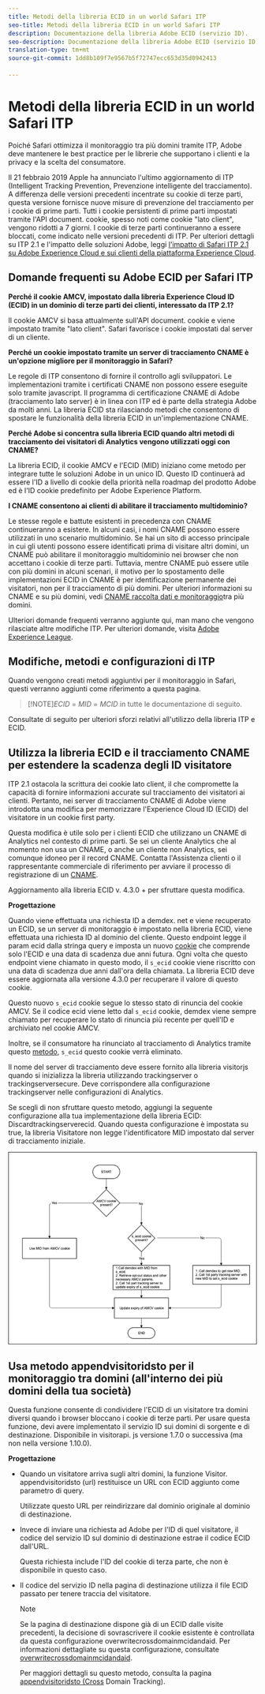 ```yaml
---
title: Metodi della libreria ECID in un world Safari ITP
seo-title: Metodi della libreria ECID in un world Safari ITP
description: Documentazione della libreria Adobe ECID (servizio ID).
seo-description: Documentazione della libreria Adobe ECID (servizio ID).
translation-type: tm+mt
source-git-commit: 1dd8b109f7e9567b5f72747ecc653d35d0942413

---
```



# Metodi della libreria ECID in un world Safari ITP

Poiché Safari ottimizza il monitoraggio tra più domini tramite ITP, Adobe deve mantenere le best practice per le librerie che supportano i clienti e la privacy e la scelta del consumatore.

Il 21 febbraio 2019 Apple ha annunciato l&#39;ultimo aggiornamento di ITP (Intelligent Tracking Prevention, Prevenzione intelligente del tracciamento). A differenza delle versioni precedenti incentrate su cookie di terze parti, questa versione fornisce nuove misure di prevenzione del tracciamento per i cookie di prime parti. Tutti i cookie persistenti di prime parti impostati tramite l&#39;API document. cookie, spesso noti come cookie &quot;lato client&quot;, vengono ridotti a 7 giorni. I cookie di terze parti continueranno a essere bloccati, come indicato nelle versioni precedenti di ITP. Per ulteriori dettagli su ITP 2.1 e l&#39;impatto delle soluzioni Adobe, leggi [l&#39;impatto di Safari ITP 2.1 su Adobe Experience Cloud e sui clienti della piattaforma Experience Cloud](https://medium.com/adobetech/safari-itp-2-1-impact-on-adobe-experience-cloud-customers-9439cecb55ac).

## Domande frequenti su Adobe ECID per Safari ITP

**Perché il cookie AMCV, impostato dalla libreria Experience Cloud ID (ECID) in un dominio di terze parti dei clienti, interessato da ITP 2.1?**

Il cookie AMCV si basa attualmente sull&#39;API document. cookie e viene impostato tramite &quot;lato client&quot;. Safari favorisce i cookie impostati dal server di un cliente.

**Perché un cookie impostato tramite un server di tracciamento CNAME è un&#39;opzione migliore per il monitoraggio in Safari?**

Le regole di ITP consentono di fornire il controllo agli sviluppatori. Le implementazioni tramite i certificati CNAME non possono essere eseguite solo tramite javascript. Il programma di certificazione CNAME di Adobe (tracciamento lato server) è in linea con ITP ed è parte della strategia Adobe da molti anni. La libreria ECID sta rilasciando metodi che consentono di spostare le funzionalità della libreria ECID in un&#39;implementazione CNAME.

**Perché Adobe si concentra sulla libreria ECID quando altri metodi di tracciamento dei visitatori di Analytics vengono utilizzati oggi con CNAME?**

La libreria ECID, il cookie AMCV e l&#39;ECID (MID) iniziano come metodo per integrare tutte le soluzioni Adobe in un unico ID. Questo ID continuerà ad essere l&#39;ID a livello di cookie della priorità nella roadmap del prodotto Adobe ed è l&#39;ID cookie predefinito per Adobe Experience Platform.

**I CNAME consentono ai clienti di abilitare il tracciamento multidominio?**

Le stesse regole e battute esistenti in precedenza con CNAME continueranno a esistere. In alcuni casi, i nomi CNAME possono essere utilizzati in uno scenario multidominio. Se hai un sito di accesso principale in cui gli utenti possono essere identificati prima di visitare altri domini, un CNAME può abilitare il monitoraggio multidominio nei browser che non accettano i cookie di terze parti. Tuttavia, mentre CNAME può essere utile con più domini in alcuni scenari, il motivo per lo spostamento delle implementazioni ECID in CNAME è per identificazione permanente dei visitatori, non per il tracciamento di più domini. Per ulteriori informazioni su CNAME e su più domini, vedi [CNAME raccolta dati e monitoraggio](/help/mcvid-reference/mcvid-analytics-reference/mcvid-cname.md)tra più domini.

Ulteriori domande frequenti verranno aggiunte qui, man mano che vengono rilasciate altre modifiche ITP. Per ulteriori domande, visita [Adobe Experience League](https://experienceleague.adobe.com/#recommended/solutions/analytics).

## Modifiche, metodi e configurazioni di ITP

Quando vengono creati metodi aggiuntivi per il monitoraggio in Safari, questi verranno aggiunti come riferimento a questa pagina.

>[!NOTE]*ECID* = *MID* = *MCID* in tutte le documentazione di seguito.

Consultate di seguito per ulteriori sforzi relativi all&#39;utilizzo della libreria ITP e ECID.

## Utilizza la libreria ECID e il tracciamento CNAME per estendere la scadenza degli ID visitatore

ITP 2.1 ostacola la scrittura dei cookie lato client, il che compromette la capacità di fornire informazioni accurate sul tracciamento dei visitatori ai clienti. Pertanto, nei server di tracciamento CNAME di Adobe viene introdotta una modifica per memorizzare l&#39;Experience Cloud ID (ECID) del visitatore in un cookie first party.

Questa modifica è utile solo per i clienti ECID che utilizzano un CNAME di Analytics nel contesto di prime parti. Se sei un cliente Analytics che al momento non usa un CNAME, o anche un cliente non Analytics, sei comunque idoneo per il record CNAME. Contatta l&#39;Assistenza clienti o il rappresentante commerciale di riferimento per avviare il processo di registrazione di un [CNAME](https://marketing.adobe.com/resources/help/en_US/whitepapers/first_party_cookies/adobe_managed_cert_pgm.html).

Aggiornamento alla libreria ECID v. 4.3.0 + per sfruttare questa modifica.

**Progettazione**

Quando viene effettuata una richiesta ID a demdex. net e viene recuperato un ECID, se un server di monitoraggio è impostato nella libreria ECID, viene effettuata una richiesta ID al dominio del cliente. Questo endpoint legge il param ecid dalla stringa query e imposta un nuovo [cookie](/help/mcvid-introduction/mcvid-cookies.md) che comprende solo l&#39;ECID e una data di scadenza due anni futura. Ogni volta che questo endpoint viene chiamato in questo modo, il `s_ecid` cookie viene riscritto con una data di scadenza due anni dall&#39;ora della chiamata. La libreria ECID deve essere aggiornata alla versione 4.3.0 per recuperare il valore di questo cookie.

Questo nuovo `s_ecid` cookie segue lo stesso stato di rinuncia del cookie AMCV. Se il codice ecid viene letto dal `s_ecid` cookie, demdex viene sempre chiamato per recuperare lo stato di rinuncia più recente per quell&#39;ID e archiviato nel cookie AMCV.

Inoltre, se il consumatore ha rinunciato al tracciamento di Analytics tramite questo [metodo](https://marketing.adobe.com/resources/help/en_US/sc/implement/opt_out_link.html), `s_ecid` questo cookie verrà eliminato.

Il nome del server di tracciamento deve essere fornito alla libreria visitorjs quando si inizializza la libreria utilizzando trackingserver o trackingserversecure. Deve corrispondere alla configurazione trackingserver nelle configurazioni di Analytics.

Se scegli di non sfruttare questo metodo, aggiungi la seguente configurazione alla tua implementazione della libreria ECID: Discardtrackingserverecid. Quando questa configurazione è impostata su true, la libreria Visitatore non legge l&#39;identificatore MID impostato dal server di tracciamento iniziale.

![](assets/itp-proposal-v1.png)

## Usa metodo appendvisitoridsto per il monitoraggio tra domini (all&#39;interno dei più domini della tua società)

Questa funzione consente di condividere l&#39;ECID di un visitatore tra domini diversi quando i browser bloccano i cookie di terze parti. Per usare questa funzione, devi avere implementato il servizio ID sui domini di sorgente e di destinazione. Disponibile in visitorapi. js versione 1.7.0 o successiva (ma non nella versione 1.10.0).

**Progettazione**

* Quando un visitatore arriva sugli altri domini, la funzione Visitor. appendvisitoridsto (url) restituisce un URL con ECID aggiunto come parametro di query.

   Utilizzate questo URL per reindirizzare dal dominio originale al dominio di destinazione.

* Invece di inviare una richiesta ad Adobe per l&#39;ID di quel visitatore, il codice del servizio ID sul dominio di destinazione estrae il codice ECID dall&#39;URL.

   Questa richiesta include l&#39;ID del cookie di terza parte, che non è disponibile in questo caso.

* Il codice del servizio ID nella pagina di destinazione utilizza il file ECID passato per tenere traccia del visitatore.

   >[!NOTE]
   >Se la pagina di destinazione dispone già di un ECID dalle visite precedenti, la decisione di sovrascrivere il cookie esistente è controllata da questa configurazione overwritecrossdomainmcidandaid. Per informazioni dettagliate su questa configurazione, consultate [overwritecrossdomainmcidandaid](/help/mcvid-library/mcvid-function-vars/mcvid-overwrite-visitor-id.md).
   >
   >Per maggiori dettagli su questo metodo, consulta la pagina [appendvisitoridsto (Cross](/help/mcvid-library/mcvid-get-set/mcvid-appendvisitorid.md) Domain Tracking).
